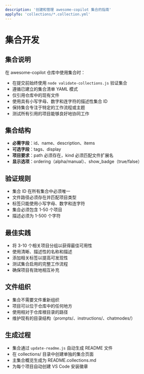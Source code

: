```yaml
---
description: '创建和管理 awesome-copilot 集合的指南'
applyTo: 'collections/*.collection.yml'
---
```


# 集合开发

## 集合说明

在 awesome-copilot 仓库中使用集合时：

- 在提交前始终使用 `node validate-collections.js` 验证集合
- 遵循已建立的集合清单 YAML 模式
- 仅引用仓库中的现有文件
- 使用具有小写字母、数字和连字符的描述性集合 ID
- 保持集合专注于特定的工作流程或主题
- 测试所有引用的项目能够良好地协同工作

## 集合结构

- **必需字段**：id、name、description、items
- **可选字段**：tags、display
- **项目要求**：path 必须存在，kind 必须匹配文件扩展名
- **显示选项**：ordering（alpha/manual）、show_badge（true/false）

## 验证规则

- 集合 ID 在所有集合中必须唯一
- 文件路径必须存在并匹配项目类型
- 标签只能使用小写字母、数字和连字符
- 集合必须包含 1-50 个项目
- 描述必须为 1-500 个字符

## 最佳实践

- 将 3-10 个相关项目分组以获得最佳可用性
- 使用清晰、描述性的名称和描述
- 添加相关标签以提高可发现性
- 测试集合启用的完整工作流程
- 确保项目有效地相互补充

## 文件组织

- 集合不需要文件重新组织
- 项目可以位于仓库中的任何地方
- 使用相对于仓库根目录的路径
- 维护现有的目录结构（prompts/、instructions/、chatmodes/）

## 生成过程

- 集合通过 `update-readme.js` 自动生成 README 文件
- 在 collections/ 目录中创建单独的集合页面
- 主集合概览生成为 README.collections.md
- 为每个项目自动创建 VS Code 安装徽章